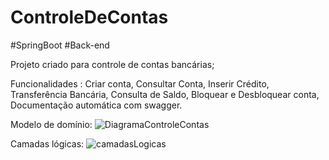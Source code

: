 # ControleDeContas
#SpringBoot
#Back-end

Projeto criado para controle de contas bancárias;

Funcionalidades : 
  Criar conta, 
  Consultar Conta, 
  Inserir Crédito, 
  Transferência Bancária, 
  Consulta de Saldo, 
  Bloquear e Desbloquear conta,
  Documentação automática com swagger.
 
 Modelo de domínio:
![DiagramaControleContas](https://user-images.githubusercontent.com/52473683/115632497-3a54af80-a2de-11eb-939a-03f4d9fd9150.png)


Camadas lógicas:
![camadasLogicas](https://user-images.githubusercontent.com/52473683/115632651-961f3880-a2de-11eb-9c81-1c5e70eba822.png)
 
